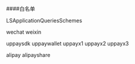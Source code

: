 ####白名单

<key>LSApplicationQueriesSchemes</key> <array> 

<!-- 微信 URL Scheme 白名单--> 
<string>wechat</string>
<string>weixin</string>

 <!-- 银联 URL Scheme 白名单--> 
<string>uppaysdk</string> 
<string>uppaywallet</string> 
<string>uppayx1</string> 
<string>uppayx2</string> 
<string>uppayx3</string>

 <!-- 支付宝 URL Scheme 白名单--> 
<string>alipay</string> 
<string>alipayshare</string>

</array>
